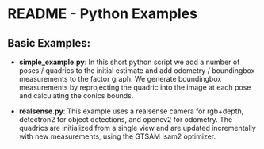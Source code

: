# README - Python Examples #

## Basic Examples: ## 

* **simple_example.py**: In this short python script we add a number of poses / quadrics to the initial estimate and add odometry / boundingbox measurements to the factor graph. We generate boundingbox measurements by reprojecting the quadric into the image at each pose and calculating the conics bounds. 

* **realsense.py**: This example uses a realsense camera for rgb+depth, detectron2 for object detections, and opencv2 for odometry. The quadrics are initialized from a single view and are updated incrementally with new measurements, using the GTSAM isam2 optimizer. 
